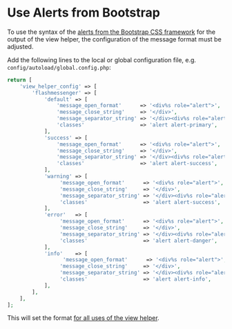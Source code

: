 # Use Alerts from Bootstrap

To use the syntax of the [alerts from the Bootstrap CSS framework](https://getbootstrap.com/docs/5.2/components/alerts/) for the output of the view helper, the configuration of the message format must be adjusted.

Add the following lines to the local or global configuration file, e.g. `config/autoload/global.config.php`:

```php
return [
    'view_helper_config' => [
        'flashmessenger' => [
            'default' => [
                'message_open_format'      => '<div%s role="alert">',
                'message_close_string'     => '</div>',
                'message_separator_string' => '</div><div%s role="alert">',
                'classes'                  => 'alert alert-primary',
            ],
            'success' => [
                'message_open_format'      => '<div%s role="alert">',
                'message_close_string'     => '</div>',
                'message_separator_string' => '</div><div%s role="alert">',
                'classes'                  => 'alert alert-success',
            ],
            'warning' => [
                 'message_open_format'      => '<div%s role="alert">',
                 'message_close_string'     => '</div>',
                 'message_separator_string' => '</div><div%s role="alert">',
                 'classes'                  => 'alert alert-success',
            ],
            'error'   => [
                 'message_open_format'      => '<div%s role="alert">',
                 'message_close_string'     => '</div>',
                 'message_separator_string' => '</div><div%s role="alert">',
                 'classes'                  => 'alert alert-danger',
            ],
            'info'    => [
                  'message_open_format'      => '<div%s role="alert">',
                 'message_close_string'     => '</div>',
                 'message_separator_string' => '</div><div%s role="alert">',
                 'classes'                  => 'alert alert-info',
            ],
        ],
    ],
];
```

This will set the format [for all uses of the view helper](application-wide-layout.md).

